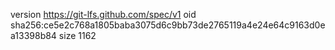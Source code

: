 version https://git-lfs.github.com/spec/v1
oid sha256:ce5e2c768a1805baba3075d6c9bb73de2765119a4e24e64c9163d0ea13398b84
size 1162
